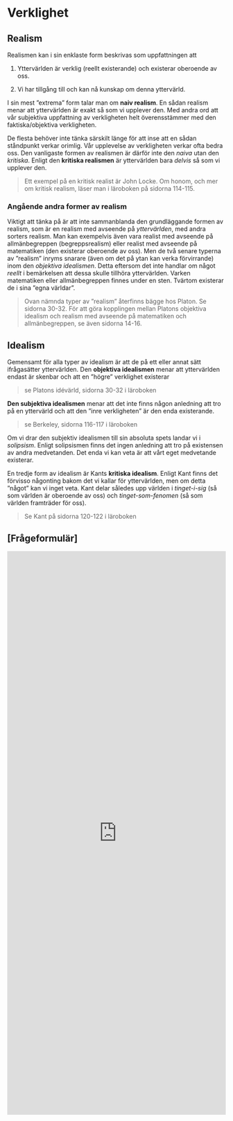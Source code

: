 # Verklighet

## Realism

Realismen kan i sin enklaste form beskrivas som uppfattningen att 

1. Yttervärlden är verklig (reellt existerande) och existerar oberoende av oss.

2. Vi har tillgång till och kan nå kunskap om denna yttervärld. 

I sin mest ”extrema” form talar man om **naiv realism**. En sådan realism menar att yttervärlden är exakt så som vi upplever den. Med andra ord att vår subjektiva uppfattning av verkligheten helt överensstämmer med den faktiska/objektiva verkligheten. 

De flesta behöver inte tänka särskilt länge för att inse att en sådan ståndpunkt verkar orimlig. Vår upplevelse av verkligheten verkar ofta bedra oss. Den vanligaste formen av realismen är därför inte den *naiva* utan den *kritiska*. Enligt den **kritiska realismen** är yttervärlden bara *delvis* så som vi upplever den. 

> Ett exempel på en kritisk realist är John Locke. Om honom, och mer om kritisk realism, läser man i läroboken på sidorna 114-115. 

### Angående andra former av realism

Viktigt att tänka på är att inte sammanblanda den grundläggande formen av realism, som är en realism med avseende på *yttervärlden*, med andra sorters realism. Man kan exempelvis även vara realist med avseende på allmänbegreppen (begreppsrealism) eller realist med avseende på matematiken (den existerar oberoende av oss). Men de två senare typerna av ”realism” inryms snarare (även om det på ytan kan verka förvirrande) inom den *objektiva idealismen*. Detta eftersom det inte handlar om något *reellt* i bemärkelsen att dessa skulle tillhöra yttervärlden. Varken matematiken eller allmänbegreppen finnes under en sten.  Tvärtom existerar de i sina ”egna världar”. 

> Ovan nämnda typer av ”realism” återfinns bägge hos Platon. Se sidorna 30-32. För att göra kopplingen mellan Platons objektiva idealism och realism med avseende på matematiken och allmänbegreppen, se även sidorna 14-16. 

## Idealism
Gemensamt för alla typer av idealism är att de på ett eller annat sätt ifrågasätter yttervärlden. Den **objektiva idealismen** menar att yttervärlden endast är skenbar och att en ”högre” verklighet existerar 

> se Platons idévärld, sidorna 30-32 i läroboken 

**Den subjektiva idealismen** menar att det inte finns någon anledning att tro på en yttervärld och att den ”inre verkligheten” är den enda existerande.

> se Berkeley, sidorna 116-117 i läroboken

Om vi drar den subjektiv idealismen till sin absoluta spets landar vi i _solipsism_. Enligt solipsismen finns det ingen anledning att tro på existensen av andra medvetanden. Det enda vi kan veta är att vårt eget medvetande existerar. 

<!--Skilja mellan metafysisk och epistemologisk solipsism här? -->

En tredje form av idealism är Kants **kritiska idealism**. Enligt Kant finns det förvisso någonting bakom det vi kallar för yttervärlden, men om detta ”något” kan vi inget veta. Kant delar således upp världen i *tinget-i-sig* (så som världen är oberoende av oss) och *tinget-som-fenomen* (så som världen framträder för oss).  

> Se Kant på sidorna 120-122 i läroboken

<!--få in min karta över kant här! -->




## [Frågeformulär]

<iframe src="https://docs.google.com/forms/d/18A8m12GKHpGQkVk2_tIAf0PI330VPilL-v1KpvHfhlA/viewform?embedded=true" width="100%" height="1300" frameborder="0" marginheight="0" marginwidth="0">Läser in...</iframe>